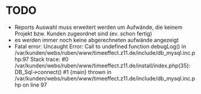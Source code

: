 # TODO

- Reports Auswahl muss erweitert werden um Aufwände, die keinem Projekt bzw. Kunden zugeordnet sind (ev. schon fertig)
- es werden immer noch  keine abgerechneten aufwände angezeigt
-  Fatal error: Uncaught Error: Call to undefined function debugLog() in /var/kunden/webs/ruben/www/timeeffect.z11.de/include/db_mysql.inc.php:97 Stack trace: #0 /var/kunden/webs/ruben/www/timeeffect.z11.de/install/index.php(35): DB_Sql->connect() #1 {main} thrown in /var/kunden/webs/ruben/www/timeeffect.z11.de/include/db_mysql.inc.php on line 97
